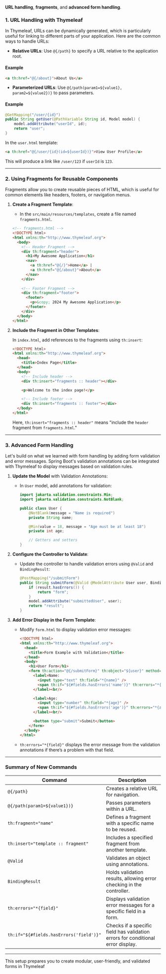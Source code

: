 **URL handling**, **fragments**, and **advanced form handling**. 

### 1. URL Handling with Thymeleaf

In Thymeleaf, URLs can be dynamically generated, which is particularly useful for linking to different parts of your application. Here are the common ways to handle URLs:

- **Relative URLs**: Use `@{/path}` to specify a URL relative to the application root.

#### Example

```html
<a th:href="@{/about}">About Us</a>
```

- **Parameterized URLs**: Use `@{/path(param1=${value1}, param2=${value2})}` to pass parameters.

#### Example

```java
@GetMapping("/user/{id}")
public String getUser(@PathVariable String id, Model model) {
    model.addAttribute("userId", id);
    return "user";
}
```

In the `user.html` template:

```html
<a th:href="@{/user/{id}(id=${userId})}">View User Profile</a>
```

This will produce a link like `/user/123` if `userId` is `123`.

---

### 2. Using Fragments for Reusable Components

Fragments allow you to create reusable pieces of HTML, which is useful for common elements like headers, footers, or navigation menus.

1. **Create a Fragment Template**:
   - In the `src/main/resources/templates`, create a file named `fragments.html`.
   
   ```html
   <!-- fragments.html -->
   <!DOCTYPE html>
   <html xmlns:th="http://www.thymeleaf.org">
     <body>
       <!-- Header Fragment -->
       <div th:fragment="header">
         <h1>My Awesome Application</h1>
         <nav>
           <a th:href="@{/}">Home</a> |
           <a th:href="@{/about}">About</a>
         </nav>
       </div>
       
       <!-- Footer Fragment -->
       <div th:fragment="footer">
         <footer>
           <p>&copy; 2024 My Awesome Application</p>
         </footer>
       </div>
     </body>
   </html>
   ```

2. **Include the Fragment in Other Templates**:

   In `index.html`, add references to the fragments using `th:insert`:

   ```html
   <!DOCTYPE html>
   <html xmlns:th="http://www.thymeleaf.org">
     <head>
       <title>Index Page</title>
     </head>
     <body>
       <!-- Include header -->
       <div th:insert="fragments :: header"></div>

       <p>Welcome to the index page!</p>

       <!-- Include footer -->
       <div th:insert="fragments :: footer"></div>
     </body>
   </html>
   ```

   Here, `th:insert="fragments :: header"` means "include the `header` fragment from `fragments.html`."

---

### 3. Advanced Form Handling

Let's build on what we learned with form handling by adding form validation and error messages. Spring Boot's validation annotations can be integrated with Thymeleaf to display messages based on validation rules.

1. **Update the Model** with Validation Annotations:

   - In `User` model, add annotations for validation:

     ```java
     import jakarta.validation.constraints.Min;
     import jakarta.validation.constraints.NotBlank;

     public class User {
         @NotBlank(message = "Name is required")
         private String name;

         @Min(value = 18, message = "Age must be at least 18")
         private int age;

         // Getters and setters
     }
     ```

2. **Configure the Controller to Validate**:

   - Update the controller to handle validation errors using `@Valid` and `BindingResult`:

     ```java
     @PostMapping("/submitForm")
     public String submitForm(@Valid @ModelAttribute User user, BindingResult result, Model model) {
         if (result.hasErrors()) {
             return "form";
         }
         model.addAttribute("submittedUser", user);
         return "result";
     }
     ```

3. **Add Error Display in the Form Template**:

   - Modify `form.html` to display validation error messages:

     ```html
     <!DOCTYPE html>
     <html xmlns:th="http://www.thymeleaf.org">
       <head>
         <title>Form Example with Validation</title>
       </head>
       <body>
         <h1>User Form</h1>
         <form th:action="@{/submitForm}" th:object="${user}" method="post">
           <label>Name:
             <input type="text" th:field="*{name}" />
             <span th:if="${#fields.hasErrors('name')}" th:errors="*{name}">Name Error</span>
           </label><br/>

           <label>Age:
             <input type="number" th:field="*{age}" />
             <span th:if="${#fields.hasErrors('age')}" th:errors="*{age}">Age Error</span>
           </label><br/>

           <button type="submit">Submit</button>
         </form>
       </body>
     </html>
     ```

   - `th:errors="*{field}"` displays the error message from the validation annotations if there’s a problem with that field.

---

### Summary of New Commands

| **Command**                        | **Description**                                                                                           |
|------------------------------------|-----------------------------------------------------------------------------------------------------------|
| `@{/path}`                         | Creates a relative URL for navigation.                                                                    |
| `@{/path(param1=${value1})}`       | Passes parameters within a URL.                                                                           |
| `th:fragment="name"`               | Defines a fragment with a specific name to be reused.                                                     |
| `th:insert="template :: fragment"` | Includes a specified fragment from another template.                                                      |
| `@Valid`                           | Validates an object using annotations.                                                                    |
| `BindingResult`                    | Holds validation results, allowing error checking in the controller.                                      |
| `th:errors="*{field}"`             | Displays validation error messages for a specific field in a form.                                        |
| `th:if="${#fields.hasErrors('field')}"` | Checks if a specific field has validation errors for conditional error display. |

---

This setup prepares you to create modular, user-friendly, and validated forms in Thymeleaf
